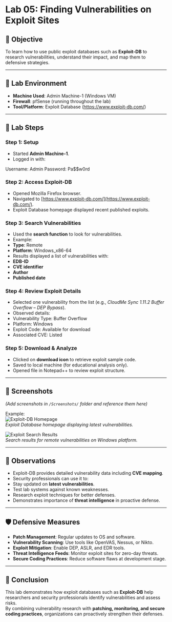# Lab 05: Finding Vulnerabilities on Exploit Sites

## 🎯 Objective
To learn how to use public exploit databases such as **Exploit-DB** to research vulnerabilities, understand their impact, and map them to defensive strategies.

---

## 🧪 Lab Environment
- **Machine Used**: Admin Machine-1 (Windows VM)  
- **Firewall**: pfSense (running throughout the lab)  
- **Tool/Platform**: Exploit Database (https://www.exploit-db.com/)  

---

## 📝 Lab Steps

### Step 1: Setup
- Started **Admin Machine-1**.  
- Logged in with:


Username: Admin
Password: Pa$$w0rd



### Step 2: Access Exploit-DB
- Opened Mozilla Firefox browser.  
- Navigated to [https://www.exploit-db.com/](https://www.exploit-db.com/).  
- Exploit Database homepage displayed recent published exploits.  

### Step 3: Search Vulnerabilities
- Used the **search function** to look for vulnerabilities.  
- Example:
- **Type**: Remote  
- **Platform**: Windows_x86-64  
- Results displayed a list of vulnerabilities with:
- **EDB-ID**  
- **CVE identifier**  
- **Author**  
- **Published date**  

### Step 4: Review Exploit Details
- Selected one vulnerability from the list (e.g., *CloudMe Sync 1.11.2 Buffer Overflow – DEP Bypass*).  
- Observed details:
- Vulnerability Type: Buffer Overflow  
- Platform: Windows  
- Exploit Code: Available for download  
- Associated CVE: Listed  

### Step 5: Download & Analyze
- Clicked on **download icon** to retrieve exploit sample code.  
- Saved to local machine (for educational analysis only).  
- Opened file in Notepad++ to review exploit structure.  

---

## 📸 Screenshots
*(Add screenshots in `/Screenshots/` folder and reference them here)*  

Example:  
![Exploit-DB Homepage](../Screenshots/exploitdb_home.png❤️❤️❤️❤️❤️)  
*Exploit Database homepage displaying latest vulnerabilities.*  

![Exploit Search Results](../Screenshots/exploitdb_search.png❤️❤️❤️❤️❤️)  
*Search results for remote vulnerabilities on Windows platform.*  

---

## 🔎 Observations
- Exploit-DB provides detailed vulnerability data including **CVE mapping**.  
- Security professionals can use it to:  
- Stay updated on **latest vulnerabilities**.  
- Test lab systems against known weaknesses.  
- Research exploit techniques for better defenses.  
- Demonstrates importance of **threat intelligence** in proactive defense.  

---

## 🛡 Defensive Measures
- **Patch Management**: Regular updates to OS and software.  
- **Vulnerability Scanning**: Use tools like OpenVAS, Nessus, or Nikto.  
- **Exploit Mitigation**: Enable DEP, ASLR, and EDR tools.  
- **Threat Intelligence Feeds**: Monitor exploit sites for zero-day threats.  
- **Secure Coding Practices**: Reduce software flaws at development stage.  

---

## 📌 Conclusion
This lab demonstrates how exploit databases such as **Exploit-DB** help researchers and security professionals identify vulnerabilities and assess risks.  
By combining vulnerability research with **patching, monitoring, and secure coding practices**, organizations can proactively strengthen their defenses.

